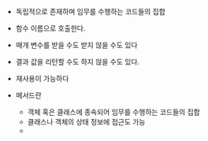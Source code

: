 - 독립적으로 존재하며 임무를 수행하는 코드들의 집합
- 함수 이름으로 호출한다.
- 매개 변수를 받을 수도 받지 않을 수도 있다
- 결과 값을 리턴할 수도 하지 않을 수도 있다.
- 재사용이 가능하다


- 메서드란
	- 객체 혹은 클래스에 종속되어 임무를 수행하는 코드들의 집합
	- 클래스나 객체의 상태 정보에 접근도 가능
	- 